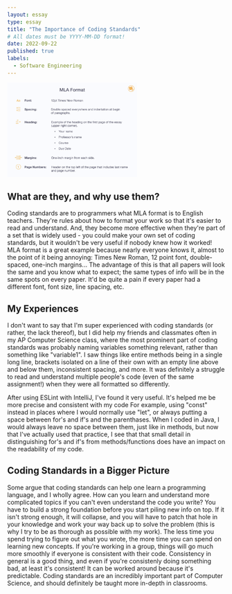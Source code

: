 ```yaml
---
layout: essay
type: essay
title: "The Importance of Coding Standards"
# All dates must be YYYY-MM-DD format!
date: 2022-09-22
published: true
labels:
  - Software Engineering
---
```


<img width="300px" class="rounded float-start pe-4" src="../img/MLA Format Rules.png">

<h2>What are they, and why use them?</h2>

Coding standards are to programmers what MLA format is to English teachers. They're rules about how to format your work so that it's easier to read and understand. And, they become more effective when they're part of a set that is widely used - you could make your own set of coding standards, but it wouldn't be very useful if nobody knew how it worked! MLA format is a great example because nearly everyone knows it, almost to the point of it being annoying: Times New Roman, 12 point font, double-spaced, one-inch margins... The advantage of this is that all papers will look the same and you know what to expect; the same types of info will be in the same spots on every paper. It'd be quite a pain if every paper had a different font, font size, line spacing, etc.

<h2>My Experiences</h2>

I don't want to say that I'm super experienced with coding standards (or rather, the lack thereof), but I did help my friends and classmates often in my AP Computer Science class, where the most prominent part of coding standards was probably naming variables something relevant, rather than something like "variable1". I saw things like entire methods being in a single long line, brackets isolated on a line of their own with an empty line above and below them, inconsistent spacing, and more. It was definitely a struggle to read and understand multiple people's code (even of the same assignment!) when they were all formatted so differently.

After using ESLint with IntelliJ, I've found it very useful. It's helped me be more precise and consistent with my code For example, using "const" instead in places where I would normally use "let", or always putting a space between for's and if's and the parenthases. When I coded in Java, I would always leave no space between them, just like in methods, but now that I've actually used that practice, I see that that small detail in distinguishing for's and if's from methods/functions does have an impact on the readability of my code.

<h2>Coding Standards in a Bigger Picture</h2>

Some argue that coding standards can help one learn a programming language, and I wholly agree. How can you learn and understand more complicated topics if you can't even understand the code you write? You have to build a strong foundation before you start piling new info on top. If it isn't strong enough, it will collapse, and you will have to patch that hole in your knowledge and work your way back up to solve the problem (this is why I try to be as thorough as possible with my work). The less time you spend trying to figure out what you wrote, the more time you can spend on learning new concepts. If you're working in a group, things will go much more smoothly if everyone is consistent with their code. Consistency in general is a good thing, and even if you're consistenly doing something bad, at least it's consistent! It can be worked around because it's predictable. Coding standards are an incredibly important part of Computer Science, and should definitely be taught more in-depth in classrooms.
